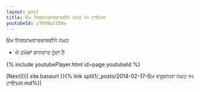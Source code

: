 ```yaml
---
layout: post
title: ਓਮ ਨਿਥਯਾਮਵਾਰਚਾਸਵੀਨੇ ਨਮਹ ੧੧ ਟਾਇਮਸ
youtubeId: y76hNaz15Xw
---
```

 
 
 ਓਮ ਨਿਥਯਾਮਵਾਰਚਾਸਵੀਨੇ ਨਮਹ  
 
 -  ਜੋ ਹਮੇਸ਼ਾਂ ਸ਼ਾਨਦਾਰ ਹੁੰਦਾ ਹੈ 
 
  
 
  
 
 
 
 
 
 


{% include youtubePlayer.html id=page.youtubeId %}
 
[Next]({{ site.baseurl }}{% link  split1/_posts/2014-02-17-ਓਮ ਵਰੁਸ਼ਨਯਾ ਨਮਹ ੧੧ ਟਾਇਮਸ.md%})
 

